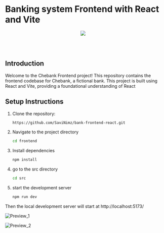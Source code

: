# Banking system Frontend with React and Vite

<p align="center">
  <img src="https://skillicons.dev/icons?i=react,vite" />
  <br/>
</p>
<br/><br/>

## Introduction

Welcome to the Chebank Frontend project! This repository contains the frontend codebase for Chebank, a fictional bank. This project is built using React and Vite, providing a foundational understanding of React

## Setup Instructions

1. Clone the repository:
   ```bash
   https://github.com/SaviNimz/bank-frontend-react.git

2. Navigate to the project directory
   ```bash
   cd frontend
3. Install dependencies
   ```bash
   npm install
4. go to the src directory
   ```bash
   cd src
5. start the development server
   ```bash
   npm run dev

Then the local development server will start at http://localhost:5173/

![Preview_1](preview/preview_1.png)

![Preview_2](preview/Preview_2.png)